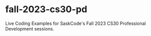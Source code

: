 # fall-2023-cs30-pd
Live Coding Examples for SaskCode's Fall 2023 CS30 Professional Development sessions.
